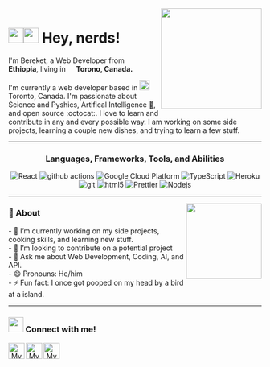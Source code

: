 <img align='right' src='https://user-images.githubusercontent.com/5713670/87202985-820dcb80-c2b6-11ea-9f56-7ec461c497c3.gif' width='200"'>

<h1><img src="https://media.giphy.com/media/hvRJCLFzcasrR4ia7z/giphy.gif" width="30"><img src="https://emojis.slackmojis.com/emojis/images/1531849430/4246/blob-sunglasses.gif?1531849430" width= "30"> Hey, nerds!</h1>
<p>I'm Bereket, a Web Developer from <img src="https://e7.pngegg.com/pngimages/54/55/png-clipart-regions-of-ethiopia-flag-of-ethiopia-ethiopian-empire-transitional-government-of-ethiopia-china-flag-miscellaneous-flag.png" width="13"/> <b>Ethiopia</b>, living in <img src="https://www.pinclipart.com/picdir/big/375-3753907_brought-to-you-by-canada-flag-png-icon.png" width="13"/> <b>Torono, Canada.</b> </p>
<p>I'm currently a web developer based in <img src="https://encrypted-tbn0.gstatic.com/images?q=tbn%3AANd9GcS4hfLFY3CURca_k1y9YipDqRNIN1gEZUJozg&usqp=CAU" width="20"> Toronto, Canada. I'm passionate about Science and Pyshics, Artifical Intelligence 🐍, and open source :octocat:. I love to learn and contribute in any and every possible way. I am working on some side projects, learning a couple new dishes, and trying to learn a few stuff.</p>

---

<h3 align="center"
<h3>Languages, Frameworks, Tools, and Abilities</h3>

<p align="center"
<p>
  <img alt="React" src="https://img.shields.io/badge/-React-45b8d8?style=flat-square&logo=react&logoColor=white" />
  <img alt="github actions" src="https://img.shields.io/badge/-Github_Actions-2088FF?style=flat-square&logo=github-actions&logoColor=white" />
  <img alt="Google Cloud Platform" src="https://img.shields.io/badge/-Google_Cloud_Platform-1a73e8?style=flat-square&logo=google-cloud&logoColor=white" />
  <img alt="TypeScript" src="https://img.shields.io/badge/-TypeScript-007ACC?style=flat-square&logo=typescript&logoColor=white" />
  <img alt="Heroku" src="https://img.shields.io/badge/-Heroku-430098?style=flat-square&logo=heroku&logoColor=white" />
  <img alt="git" src="https://img.shields.io/badge/-Git-F05032?style=flat-square&logo=git&logoColor=white" />
  <img alt="html5" src="https://img.shields.io/badge/-HTML5-E34F26?style=flat-square&logo=html5&logoColor=white" />
  <img alt="Prettier" src="https://img.shields.io/badge/-Prettier-F7B93E?style=flat-square&logo=prettier&logoColor=white" />
  <img alt="Nodejs" src="https://img.shields.io/badge/-Nodejs-43853d?style=flat-square&logo=Node.js&logoColor=white" />
</p>

---

<img align='right' src="https://i.ibb.co/9tz2sZm/bitmoji-1.png" width='150"'>

<h3> 🧐 About</h3>
- 🌱 I’m currently working on my side projects, cooking skills, and learning new stuff. <br>
- 👯 I’m looking to contribute on a potential project <br>
- 💬 Ask me about Web Development, Coding, AI, and API. <br>
- 😄 Pronouns: He/him <br>
- ⚡ Fun fact: I once got pooped on my head by a bird at a island.

---

<h3><img src="https://media.giphy.com/media/LnQjpWaON8nhr21vNW/giphy.gif" width="30"> Connect with me!</h3>

<p align="center">
<a href="https://github.com/bereketsemagn">
	<img width="32" align="left"
		 alt="My GitHub profile"
		 src="https://cdn.jsdelivr.net/npm/simple-icons@v3/icons/github.svg">
</a>
<a href="https://medium.com/@semagnbereket">
	<img width="32" align="left"
		 alt="My Medium profile"
		 src="https://cdn.jsdelivr.net/npm/simple-icons@v3/icons/medium.svg">
</a>
	<a href="mailto:bsemagn.dev@gmail.com">
	<img width="32" align="left"
		 alt="My GMail profile"
		 src="https://cdn.jsdelivr.net/npm/simple-icons@v3/icons/gmail.svg">
</a>

  </p>
